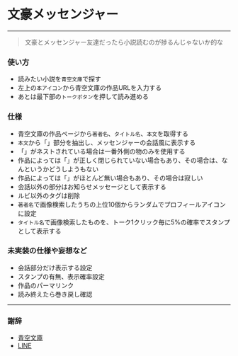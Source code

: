 # 文豪メッセンジャー

----

> 文豪とメッセンジャー友達だったら小説読むのが捗るんじゃないか的な

### 使い方

* 読みたい小説を`青空文庫`で探す
* 左上の`本アイコン`から青空文庫の作品URLを入力する
* あとは最下部の`トークボタン`を押して読み進める


### 仕様

* 青空文庫の作品ページから`著者名`、`タイトル名`、`本文`を取得する
* `本文`から「」部分を抽出し、メッセンジャーの会話風に表示する
* 「」がネストされている場合は一番外側の物のみを使用する
 * 作品によっては「」が正しく閉じられていない場合もあり、その場合は、なんというかどうしようもない
 * 作品によっては「」がほとんど無い場合もあり、その場合は寂しい
* 会話以外の部分はお知らせメッセージとして表示する
* ルビ以外のタグは削除
* `著者名`で画像検索したうちの上位10個からランダムでプロフィールアイコンに設定
* `タイトル名`で画像検索したものを、トーク1クリック毎に5%の確率でスタンプとして表示する

### 未実装の仕様や妄想など

* 会話部分だけ表示する設定
* スタンプの有無、表示確率設定
* 作品のパーマリンク
* 読み終えたら巻き戻し確認

----

### 謝辞

* [青空文庫](http://www.aozora.gr.jp/)
* [LINE](http://line.me/)
